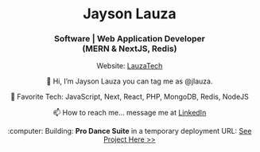 <h1 align="center">Jayson Lauza</h1>
<h3 align="center">Software | Web Application Developer<br/>(MERN & NextJS, Redis)</h3>
<p align="center">Website: <a href="https://jayson-lauza.vercel.app">LauzaTech</a></p>

<p align="center">👋 Hi, I’m Jayson Lauza you can tag me as @jlauza.</p>
<p align="center">👀 Favorite Tech: JavaScript, Next, React, PHP, MongoDB, Redis, NodeJS</p>
<p align="center">📫 How to reach me... message me at <a href="https://www.linkedin.com/in/jayson-lauza-a4441948/">LinkedIn</a></p>
<p align="center">:computer: Building: <strong>Pro Dance Suite</strong> in a temporary deployment URL: <a href="https://pro-dance-suite.vercel.app">See Project Here >></a></p>
